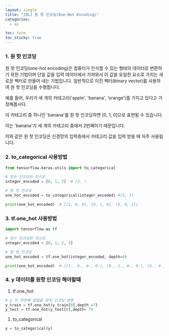 ```yaml
---
layout: single
title: "[DL] 원 핫 인코딩(One-Hot Encoding)"
categories:
  - ai

toc: ture
toc_sticky: true
---
```


<!-- 위는 머릿말임 아래부터 포스트 본문 -->

### 1. 원 핫 인코딩

원 핫 인코딩(one-hot encoding)은 컴퓨터가 인식할 수 있는 형태의 데이터로 변환하기 위한 기법이며 단일 값을 입력 데이터에서 가져와서 이 값을 유일한 요소로 가지는 새로운 벡터로 만들어 내는 기법입니다. 
일반적으로 이진 벡터(binary vector)를 사용하여 원 핫 인코딩을 수행합니다.

예를 들어, 우리가 세 개의 카테고리('apple', 'banana', 'orange')를 가지고 있다고 가정해봅시다.

이 카테고리 중 하나인 'banana'를 원 핫 인코딩하면 [0, 1, 0]으로 표현될 수 있습니다. 

이는 'banana'가 세 개의 카테고리 중에서 2번째이기 때문입니다.

이와 같은 원 핫 인코딩은 신경망의 입력층에서 카테고리 값을 입력 받을 때 자주 사용됩니다.

### 2. to_categorical 사용방법

```python
from tensorflow.keras.utils import to_categorical

# 정수 인코딩된 리스트
integer_encoded = [0, 1, 2]  # (3, )

# 원 핫 인코딩
one_hot_encoded = to_categorical(integer_encoded) #(3, 3)

print(one_hot_encoded)  # [[1, 0, 0], [0, 1, 0], [0, 0, 1]]
```

### 3. tf.one_hot 사용방법

```python
import tensorflow as tf

# 정수 인코딩된 리스트
integer_encoded = [0, 1, 2, 3]

# 원 핫 인코딩
one_hot_encoded = tf.one_hot(integer_encoded, depth=4)

print(one_hot_encoded)  # [[1., 0., 0., 0.], [0., 1., 0., 0.], [0., 0., 1., 0.], [0., 0., 0., 1.]]
```

### 4. y 데이터를 원핫 인코딩 해야할떄

1. tf.one_hot

```python
# y 의 첫번째 칼럼을 원핫 인코딩 변환
y_train = tf.one_hot(y_train[0],depth =7)
y_test = tf.one_hot(y_test[0],depth= 7)
```

1. to_categorical

```python
y = to_categorical(y)
```